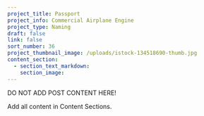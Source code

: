 ```yaml
---
project_title: Passport
project_info: Commercial Airplane Engine
project_type: Naming
draft: false
link: false
sort_number: 36
project_thumbnail_image: /uploads/istock-134518690-thumb.jpg
content_section:
  - section_text_markdown:
    section_image:
---
```



DO NOT ADD POST CONTENT HERE!

Add all content in Content Sections.